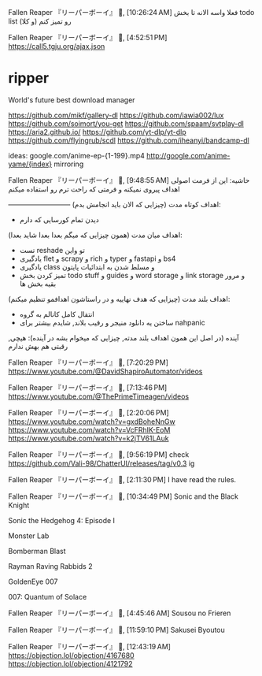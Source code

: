 Fallen Reaper 『リーパーボーイ』⁪⁬⁮ 🦦, [10:26:24 AM]
فعلا واسه الانه تا بخش todo list رو تمیز کنم (و کلا)

Fallen Reaper 『リーパーボーイ』⁪⁬⁮ 🦦, [4:52:51 PM]
https://call5.tgju.org/ajax.json

# ripper
World's future best download manager

https://github.com/mikf/gallery-dl
https://github.com/iawia002/lux
https://github.com/soimort/you-get
https://github.com/spaam/svtplay-dl
https://aria2.github.io/
https://github.com/yt-dlp/yt-dlp
https://github.com/flyingrub/scdl
https://github.com/iheanyi/bandcamp-dl


ideas:
google.com/anime-ep-{1-199}.mp4
http://google.com/anime-yame/{index}
mirroring

Fallen Reaper 『リーパーボーイ』⁪⁬⁮ 🦦, [9:48:55 AM]
حاشیه:
این از فرمت اصولی اهداف پیروی نمیکنه و فرمتی که راحت ترم رو استفاده میکنم

—————————
اهداف کوتاه مدت
(چیزایی که الان باید انجامش بدم):
- دیدن تمام کورسایی که دارم


اهداف میان مدت
(همون چیزایی که میگم بعدا بعدا شاید بعدا):
- تست reshade تو واین
- یادگیری flet و scrapy و rich و typer و fastapi و bs4
- یادگیری class و مسلط شدن به ابتدائیات پایتون
- تمیز کردن بخش todo stuff و guides و word storage و link storage و مرور بقیه بخش ها

اهداف بلند مدت
(چیزایی که هدف نهاییه و در راستاشون اهدافمو تنظیم میکنم):
- انتقال کامل کانالم به گروه
- ساختن یه دانلود منیجر و رقیب بلاند, شایدم بیشتر برای nahpanic

آینده
(در اصل این همون اهداف بلند مدته, چیزایی که میخوام بشه در آینده):
هیچی, رقبتی هم بهش ندارم

Fallen Reaper 『リーパーボーイ』⁪⁬⁮ 🦦, [7:20:29 PM]
https://www.youtube.com/@DavidShapiroAutomator/videos

Fallen Reaper 『リーパーボーイ』⁪⁬⁮ 🦦, [7:13:46 PM]
https://www.youtube.com/@ThePrimeTimeagen/videos

Fallen Reaper 『リーパーボーイ』⁪⁬⁮ 🦦, [2:20:06 PM]
https://www.youtube.com/watch?v=gxdBoheNnGw
https://www.youtube.com/watch?v=VcFRhIK-EoM
https://www.youtube.com/watch?v=k2jTV61LAuk







Fallen Reaper 『リーパーボーイ』⁪⁬⁮ 🦦, [9:56:19 PM]
check 
https://github.com/Vali-98/ChatterUI/releases/tag/v0.3
ig

Fallen Reaper 『リーパーボーイ』⁪⁬⁮ 🦦, [2:11:30 PM]
I have read the rules.

Fallen Reaper 『リーパーボーイ』⁪⁬⁮ 🦦, [10:34:49 PM]
Sonic and the Black Knight

Sonic the Hedgehog 4: Episode I

Monster Lab

Bomberman Blast

Rayman Raving Rabbids 2

GoldenEye 007

007: Quantum of Solace

Fallen Reaper 『リーパーボーイ』⁪⁬⁮ 🦦, [4:45:46 AM]
Sousou no Frieren

Fallen Reaper 『リーパーボーイ』⁪⁬⁮ 🦦, [11:59:10 PM]
Sakusei Byoutou

Fallen Reaper 『リーパーボーイ』⁪⁬⁮ 🦦, [12:43:19 AM]
https://objection.lol/objection/4167680
https://objection.lol/objection/4121792